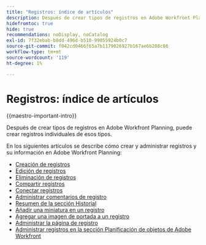 ```yaml
---
title: "Registros: índice de artículos"
description: Después de crear tipos de registros en Adobe Workfront Planning, puede crear registros individuales de esos tipos. En los siguientes artículos se describe cómo crear y administrar registros y su información en Adobe Workfront Planning.
hidefromtoc: true
hide: true
recommendations: noDisplay, noCatalog
exl-id: 7f32ebab-b8dd-496d-b510-99055924b0c7
source-git-commit: f042cd0466f65a7b1179026927b167ae6b208c86
workflow-type: tm+mt
source-wordcount: '119'
ht-degree: 1%

---
```


<!-- update the metadata with real information when making this available in TOC and in the left nav
---
title: The architecture and fields of Adobe Maestro
description: The following articles describe how you can create and manage records in Adobe Maestro. 
hidefromtoc: yes
author: Alina
feature: Work Management
role: User
hide: yes
---
-->

# Registros: índice de artículos

{{maestro-important-intro}}

Después de crear tipos de registros en Adobe Workfront Planning, puede crear registros individuales de esos tipos.

En los siguientes artículos se describe cómo crear y administrar registros y su información en Adobe Workfront Planning:

* [Creación de registros](/help/quicksilver/maestro/records/create-records.md)
* [Edición de registros](/help/quicksilver/maestro/records/edit-records.md)
* [Eliminación de registros](/help/quicksilver/maestro/records/delete-records.md)
* [Compartir registros](/help/quicksilver/maestro/records/share-records.md)
* [Conectar registros](/help/quicksilver/maestro/records/connect-records.md)
* [Administrar comentarios de registro](/help/quicksilver/maestro/records/manage-record-comments.md)
* [Resumen de la sección Historial](/help/quicksilver/maestro/records/history-section-overview.md)
* [Añadir una miniatura en un registro](/help/quicksilver/maestro/records/add-thumbnails-to-records.md)
* [Agregar una imagen de portada a un registro](/help/quicksilver/maestro/records/add-a-cover-image-to-a-record.md)
* [Administrar la página de registro](/help/quicksilver/maestro/records/manage-the-record-page.md)
* [Administrar registros en la sección Planificación de objetos de Adobe Workfront](/help/quicksilver/maestro/records/manage-records-in-planning-section.md)

